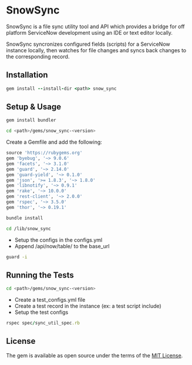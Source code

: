 # SnowSync

SnowSync is a file sync utility tool and API which provides a bridge for off platform ServiceNow development using an IDE or text editor locally.

SnowSync syncronizes configured fields (scripts) for a ServiceNow instance locally, then watches for file changes and syncs back changes to the corresponding record.

## Installation

```ruby
gem install --install-dir <path> snow_sync
```

## Setup & Usage

```ruby
gem install bundler
```

```bash
cd <path>/gems/snow_sync-<version>
```

Create a Gemfile and add the following:

```ruby
source 'https://rubygems.org'
gem 'byebug', '~> 9.0.6'
gem 'facets', '~> 3.1.0'
gem 'guard', '~> 2.14.0'
gem 'guard-yield', '~> 0.1.0'
gem 'json', '>= 1.8.3', '~> 1.8.0'
gem 'libnotify', '~> 0.9.1'
gem 'rake', '~> 10.0.0'
gem 'rest-client', '~> 2.0.0'
gem 'rspec', '~> 3.5.0'
gem 'thor', '~> 0.19.1'
```

```bash
bundle install
```

```bash
cd /lib/snow_sync
```

* Setup the configs in the configs.yml
* Append /api/now/table/ to the base_url

```bash
guard -i
```

## Running the Tests

```bash
cd <path>/gems/snow_sync-<version>
```

* Create a test_configs.yml file
* Create a test record in the instance (ex: a test script include)
* Setup the test configs

```ruby
rspec spec/sync_util_spec.rb
```

## License

The gem is available as open source under the terms of the [MIT License](http://opensource.org/licenses/MIT).
